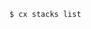 <!-- usedin: [ _includes/_inlines/Toolbelt/common/introduction] - layout:code post: introduction_initialize-the-toolbelt -->

```
$ cx stacks list
```
